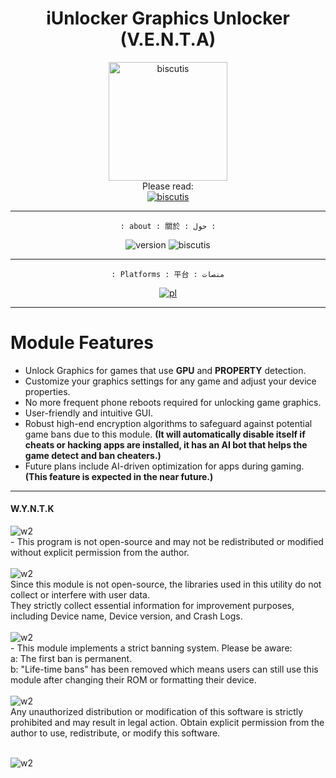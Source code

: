 <!-- Title -->
<p>
  <h1 align="center">iUnlocker Graphics Unlocker (V.E.N.T.A)</h1>
</p>

<!-- https://github.com/i-Taylo/iUnlocker/releases/download/BrctPurple/placeholder.txt -->

<div align="center">
<a href="https://t.me/v9y_7v3" onClick="window.location.href = 'https://new-link.com';">
<img src="https://img.shields.io/badge/DOWNLOAD%20MODULE-e8c3de" alt="biscutis" width="190" />
</a>
</div>

<div align="center">
  <div align="center">Please read:</div>
 <a href="https://github.com/i-Taylo/iUnlocker/tree/main#wyntk" onClick="window.location.href = 'https://new-link.com';">
  <img src="https://img.shields.io/badge/ClickMe-[ What%20you%20need%20to%20know ]-8A2BE2" alt="biscutis" />
 </a>
</div>


-------------------------

<!-- Other elements -->
<p align="center">
  <code>: about : 關於 : حول :</code>
</p>

<div align="center">
  <!-- Version -->
   <img src="https://img.shields.io/badge/App%20Version-v1.5%20Pinkie-pink.svg?longCache=true&style=popout-triangle"
     alt="version" />
 <img src="https://img.shields.io/badge/Server%20version-v0.5%20bcrtl4ea0fe1c9-gold.svg?longCache=true&style=popout-triangle" alt="biscutis" />
 
</div>

***************
<div align="center" >
<p align="center">
  <code>: Platforms : 平台 : منصات</code>
</p>
<a href="https://t.me/v9y_7v3" onClick="window.location.href = 'https://new-link.com';">
  <img src="https://img.shields.io/badge/Telegram-V9y_7V3-blue.svg?longCache=true&style=popout-triangle" alt="pl" />
</a>
</div>

*************
# Module Features
* Unlock Graphics for games that use **GPU** and **PROPERTY** detection.
* Customize your graphics settings for any game and adjust your device properties.
* No more frequent phone reboots required for unlocking game graphics.
* User-friendly and intuitive GUI.
* Robust high-end encryption algorithms to safeguard against potential game bans due to this module.
  **(It will automatically disable itself if cheats or hacking apps are installed, it has an AI bot that helps the game detect and ban cheaters.)**
* Future plans include AI-driven optimization for apps during gaming.
  **(This feature is expected in the near future.)**




**************
<h4 align="left">W.Y.N.T.K</h4>
<!-- 1 -->
<div align="left">
<img src="https://img.shields.io/badge/First-gold" alt="w2" /> <br>
- This program is not open-source and may not be redistributed or modified without explicit permission from the author.
</div>
<br>

<!-- 2 -->
<div align="left">
<img src="https://img.shields.io/badge/📚%20Usage%20Of%20Libraries%20And%20Services%20📚-gold" alt="w2" /> <br>
Since this module is not open-source, the libraries used in this utility do not collect or interfere with user data. <br> They strictly collect essential information for improvement purposes, including Device name, Device version, and Crash Logs.
</div>
<br>

<!-- 3 -->
<div align="left">
 <img src="https://img.shields.io/badge/⛔%20Banning%20System%20⛔-990000" alt="w2" /> <br>
 - This module implements a strict banning system. Please be aware:<br>
     a: The first ban is permanent.<br>
     b: "Life-time bans" has been removed which means users can still use this module after
  changing their ROM or formatting their device.
</div>
<br>

<!-- 4 -->
<div align="left">
 <img src="https://img.shields.io/badge/🚫%20Unauthorized%20Distribution%20🚫-034b54" alt="w2" /> <br>
Any unauthorized distribution or modification of this software is strictly
prohibited and may result in legal action. Obtain explicit permission from the
author to use, redistribute, or modify this software.
</div>
<br>



 <img align="center" src="https://img.shields.io/badge/Thank%20you%20for%20respecting%20these%20terms.-ffffff" alt="w2" /> <br>


